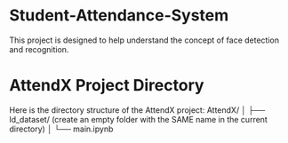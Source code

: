 # Student-Attendance-System
This project is designed to help understand the concept of face detection and recognition.

# AttendX Project Directory

Here is the directory structure of the AttendX project:
AttendX/
│
├── ld_dataset/ (create an empty folder with the SAME name in the current directory)
│
└── main.ipynb
